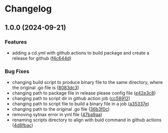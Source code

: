# Changelog

## 1.0.0 (2024-09-21)


### Features

* adding a cd.yml with github actions to build package and create a release for github ([f4c644d](https://github.com/sshaparenko/falcon/commit/f4c644d5cb04ba9a9475f4885a3d0700e857cfbc))


### Bug Fixes

* changing build script to produce binary file to the same directory, where the original .go file is ([8083dc3](https://github.com/sshaparenko/falcon/commit/8083dc3b218ba917b0165189cc83139bb13e4ef4))
* changing path to package file in release please config file ([e42e3c8](https://github.com/sshaparenko/falcon/commit/e42e3c88fbafa6b80a9658f7a1da2b6cc6ae582d))
* changing path to script dir in github action job ([cc58912](https://github.com/sshaparenko/falcon/commit/cc5891204a4218d36913b0233d691340c2b425db))
* changing path to script file to build a binary file in a job ([a35337e](https://github.com/sshaparenko/falcon/commit/a35337e06484d1b8dad51fba22d87a09272451fd))
* changing path to the original .go file ([36b3f0c](https://github.com/sshaparenko/falcon/commit/36b3f0c2a207e011c44fdbf813e13a4a0af22456))
* removing sytnax error in yml file ([47ba9aa](https://github.com/sshaparenko/falcon/commit/47ba9aa79a516f9f886e411c6c7431249deded6b))
* renaming scripts directory to align with buld command in github actions ([4d8fbac](https://github.com/sshaparenko/falcon/commit/4d8fbaceb9855f2f5ba405560f1c30a34a43dfb1))
